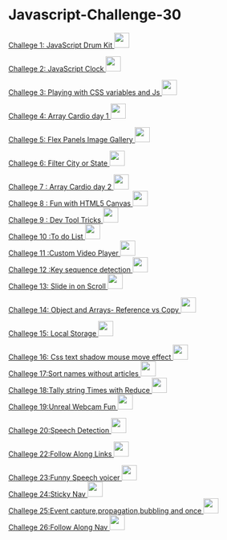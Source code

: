 # Javascript-Challenge-30

<a href="https://github.com/Anafruiz/Javascript-Challenge-30/tree/master/Challenge%201"> Challege 1: JavaScript Drum Kit <img src="https://img.icons8.com/ios/50/000000/drum-set.png" width="30" height="30"/> </a>   

<a href="https://github.com/Anafruiz/Javascript-Challenge-30/tree/master/Challenge%202"> Challege 2: JavaScript Clock  <img src="https://img.icons8.com/pastel-glyph/64/000000/clock--v1.png" width="30" height="30"/></a>  

<a href="https://github.com/Anafruiz/Javascript-Challenge-30/tree/master/Challenge%203"> Challege 3: Playing with CSS variables and Js <img src="https://img.icons8.com/material-outlined/24/000000/css.png" width="30" height="30" /></a>  

<a href="https://github.com/Anafruiz/Javascript-Challenge-30/tree/master/Challenge%204"> Challege 4: Array Cardio day 1 <img src="https://img.icons8.com/dotty/80/000000/google-code.png" width="30" height="30" /></a>  

<a href="https://github.com/Anafruiz/Javascript-Challenge-30/tree/master/Challenge%205"> Challege 5: Flex Panels Image Gallery <img src="https://img.icons8.com/ios/50/000000/gallery.png" width="30" height="30" /></a>  

<a href="https://github.com/Anafruiz/Javascript-Challenge-30/tree/master/Challenge%206"> Challege 6: Filter City or State <img src="https://img.icons8.com/wired/64/000000/city.png" width="30" height="30" /></a>  

<a href="https://github.com/Anafruiz/Javascript-Challenge-30/tree/master/Challenge%207"> Challege 7 : Array Cardio day 2 <img src="https://img.icons8.com/dotty/80/000000/google-code.png" width="30" height="30" /></a>  
<a href="https://github.com/Anafruiz/Javascript-Challenge-30/tree/master/Challenge%208"> Challege 8 : Fun with HTML5 Canvas <img src="https://img.icons8.com/dotty/80/000000/paint.png" width="30" height="30" /></a>  
<a href="https://github.com/Anafruiz/Javascript-Challenge-30/tree/master/Challenge%209"> Challege 9 : Dev Tool Tricks <img src="https://img.icons8.com/wired/64/000000/console.png" width="30" height="30" /></a>    
<a href="https://github.com/Anafruiz/Javascript-Challenge-30/tree/master/Challenge%2010"> Challege 10 :To do List <img src="https://img.icons8.com/wired/50/000000/add-list.png" width="30" height="30" /></a>  
<a href="https://github.com/Anafruiz/Javascript-Challenge-30/tree/master/Challenge%2011"> Challege 11 :Custom Video Player <img src="https://img.icons8.com/wired/64/000000/music-video.png" width="30" height="30" /></a>   
<a href="https://github.com/Anafruiz/Javascript-Challenge-30/tree/master/Challenge%2012"> Challege 12 :Key sequence detection <img src="https://img.icons8.com/wired/64/000000/keyboard.png" width="30" height="30" /></a>   
<a href="https://github.com/Anafruiz/Javascript-Challenge-30/tree/master/Challenge%2013"> Challege 13: Slide in on Scroll <img src="https://img.icons8.com/pastel-glyph/64/000000/verified-scroll--v1.png" width="30" height="30" /></a>   

<a href="https://github.com/Anafruiz/Javascript-Challenge-30/tree/master/Challenge%2014"> Challege 14: Object and Arrays- Reference vs Copy <img src="https://img.icons8.com/fluent-systems-regular/48/000000/head-to-head.png" width="30" height="30" /></a>     

<a href="https://github.com/Anafruiz/Javascript-Challenge-30/tree/master/Challenge%2015"> Challege 15: Local Storage <img src="https://img.icons8.com/material-two-tone/24/000000/storage.png" width="30" height="30" /></a>      

<a href="https://github.com/Anafruiz/Javascript-Challenge-30/tree/master/Challenge%2016"> Challege 16: Css text shadow mouse move effect <img src="https://img.icons8.com/wired/64/000000/mouse.png" width="30" height="30" /></a>      
<a href="https://github.com/Anafruiz/Javascript-Challenge-30/tree/master/Challenge%2017"> Challege 17:Sort names without articles <img src="https://img.icons8.com/wired/64/000000/sorting-arrows.png" width="30" height="30" /></a>      
<a href="https://github.com/Anafruiz/Javascript-Challenge-30/tree/master/Challenge%2018"> Challege 18:Tally string Times with Reduce <img src="https://img.icons8.com/ios/50/000000/last-60-sec.png" width="30" height="30" /></a>     
<a href="https://github.com/Anafruiz/Javascript-Challenge-30/tree/master/Challenge%2019"> Challege 19:Unreal Webcam Fun <img src="https://img.icons8.com/wired/64/000000/webcam.png" width="30" height="30" /></a> 
  
  <a href="https://github.com/Anafruiz/Javascript-Challenge-30/tree/master/Challenge%2020"> Challege 20:Speech Detection <img src="https://img.icons8.com/wired/64/000000/microphone.png" width="30" height="30" /></a>  
    
  <a href="https://github.com/Anafruiz/Javascript-Challenge-30/tree/master/Challenge%2022"> Challege 22:Follow Along Links <img src="https://img.icons8.com/windows/32/000000/link.png" width="30" height="30" /></a>  
  
  <a href="https://github.com/Anafruiz/Javascript-Challenge-30/tree/master/Challenge%2023"> Challege 23:Funny Speech voicer <img src="https://img.icons8.com/ios/50/000000/crazy.png" width="30" height="30" /></a>   
  <a href="https://github.com/Anafruiz/Javascript-Challenge-30/tree/master/Challenge%2024"> Challege 24:Sticky Nav <img src="https://img.icons8.com/carbon-copy/100/000000/menu.png" width="30" height="30" /></a>  
    <a href="https://github.com/Anafruiz/Javascript-Challenge-30/tree/master/Challenge%2025"> Challege 25:Event capture,propagation,bubbling and once <img src="https://img.icons8.com/windows/32/000000/mix-words.png" width="30" height="30" /></a>  
        <a href="https://github.com/Anafruiz/Javascript-Challenge-30/tree/master/Challenge%2026"> Challege 26:Follow Along Nav <img src="https://img.icons8.com/wired/64/000000/speech-bubble.png" width="30" height="30" /></a>


